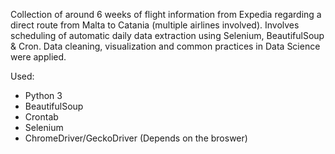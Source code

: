 Collection of around 6 weeks of flight information from Expedia regarding a direct route from Malta to Catania (multiple airlines involved). Involves scheduling of automatic daily data extraction using Selenium, BeautifulSoup & Cron. Data cleaning, visualization and common practices in Data Science were applied.

Used:
- Python 3
- BeautifulSoup
- Crontab
- Selenium
- ChromeDriver/GeckoDriver (Depends on the broswer)
